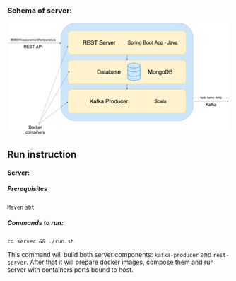 ### Schema of server:
![Schema](./server_schema.png)


## Run instruction
#### Server:
##### Prerequisites
``Maven``
``sbt``

##### Commands to run: 
``cd server && ./run.sh``

This command will build both server components: ``kafka-producer`` and ``rest-server``. 
After that it will prepare docker images, compose them and run server with containers ports bound to host.

